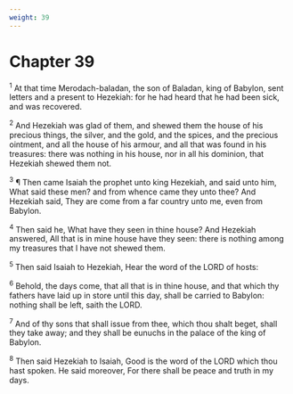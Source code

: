 ```yaml
---
weight: 39
---
```


# Chapter 39

<sup>1</sup> At that time Merodach-baladan, the son of Baladan, king of Babylon, sent letters and a present to Hezekiah: for he had heard that he had been sick, and was recovered. 

<sup>2</sup> And Hezekiah was glad of them, and shewed them the house of his precious things, the silver, and the gold, and the spices, and the precious ointment, and all the house of his armour, and all that was found in his treasures: there was nothing in his house, nor in all his dominion, that Hezekiah shewed them not. 

<sup>3</sup> ¶ Then came Isaiah the prophet unto king Hezekiah, and said unto him, What said these men? and from whence came they unto thee? And Hezekiah said, They are come from a far country unto me, even from Babylon. 

<sup>4</sup> Then said he, What have they seen in thine house? And Hezekiah answered, All that is in mine house have they seen: there is nothing among my treasures that I have not shewed them. 

<sup>5</sup> Then said Isaiah to Hezekiah, Hear the word of the LORD of hosts: 

<sup>6</sup> Behold, the days come, that all that is in thine house, and that which thy fathers have laid up in store until this day, shall be carried to Babylon: nothing shall be left, saith the LORD. 

<sup>7</sup> And of thy sons that shall issue from thee, which thou shalt beget, shall they take away; and they shall be eunuchs in the palace of the king of Babylon. 

<sup>8</sup> Then said Hezekiah to Isaiah, Good is the word of the LORD which thou hast spoken. He said moreover, For there shall be peace and truth in my days. 


